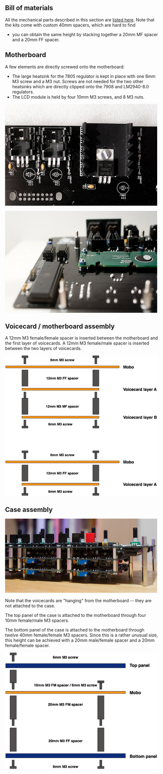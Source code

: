 Bill of materials
-----------------

All the mechanical parts described in this section are [listed
here](https://docs.google.com/spreadsheet/pub?key=0Ai4xPbRS5YZjdHl4MG1PWkxONzg2ZFdRYXJrMzZvTWc&single=true&gid=4&output=html).
Note that the kits come with custom 40mm spacers, which are hard to find
- you can obtain the same height by stacking together a 20mm MF spacer
and a 20mm FF spacer.

Motherboard
-----------

A few elements are directly screwed onto the motherboard:

-   The large heatsink for the 7805 regulator is kept in place with one
    6mm M3 screw and a M3 nut. Screws are not needed for the two other
    heatsinks which are directly clipped onto the 7908 and LM2940-8.0
    regulators.
-   The LCD module is held by four 10mm M3 screws, and 8 M3 nuts.

![](../static/images/7449301294_0898fefd2f_z.jpg)

![](../static/images/7612408910_27ce64ddcf_z.jpg)

Voicecard / motherboard assembly
--------------------------------

A 12mm M3 female/female spacer is inserted between the motherboard and
the first layer of voicecards. A 12mm M3 female/male spacer is inserted
between the two layers of voicecards.

![](../static/images/ambika_mobo_voicecard_assembly.png)

Case assembly
-------------

![](../static/images/7657771408_cf8760a980_z.jpg)

Note that the voicecards are "hanging" from the motherboard -- they are
not attached to the case.

The top panel of the case is attached to the motherboard through four
10mm female/male M3 spacers.

The bottom panel of the case is attached to the motherboard through
twelve 40mm female/female M3 spacers. Since this is a rather unusual
size, this height can be achieved with a 20mm male/female spacer and a
20mm female/female spacer.

![](../static/images/ambika_case_assembly.png)
